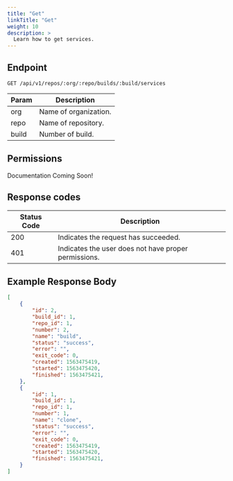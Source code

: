 ```yaml
---
title: "Get"
linkTitle: "Get"
weight: 10
description: >
  Learn how to get services.
---
```


## Endpoint

```
GET /api/v1/repos/:org/:repo/builds/:build/services
```

| Param | Description |
|---|---|
| org | Name of organization. |
| repo | Name of repository. |
| build | Number of build. |

## Permissions

Documentation Coming Soon!

## Response codes

| Status Code | Description |
|---|---|
| 200 | Indicates the request has succeeded. |
| 401 | Indicates the user does not have proper permissions. |

## Example Response Body

```json
[
	{
		"id": 2,
		"build_id": 1,
		"repo_id": 1,
		"number": 2,
		"name": "build",
		"status": "success",
		"error": "",
		"exit_code": 0,
		"created": 1563475419,
		"started": 1563475420,
		"finished": 1563475421,
	},
	{
		"id": 1,
		"build_id": 1,
		"repo_id": 1,
		"number": 1,
		"name": "clone",
		"status": "success",
		"error": "",
		"exit_code": 0,
		"created": 1563475419,
		"started": 1563475420,
		"finished": 1563475421,
	}
]
```
